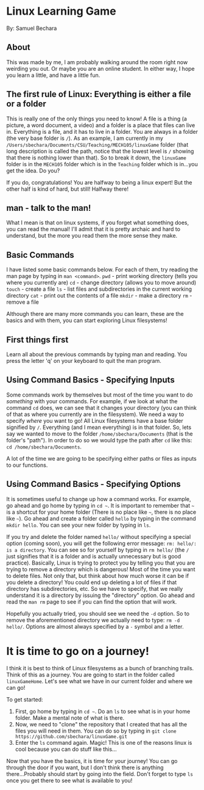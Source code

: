 # Linux Learning Game
By: Samuel Bechara

## About
This was made by me, I am probably walking around the room right now weirding you out. Or maybe you are an online student. In either way, I hope you learn a little, and have a little fun.

## The first rule of Linux: Everything is either a file or a folder
This is really one of the only things you need to know! A file is a thing (a picture, a word document, a video) and a folder is a place that files can live in. Everything is a file, and it has to live in a folder. You are always in a folder (the very base folder is `/`). As an example, I am currently in my `/Users/sbechara/Documents/CSU/Teaching/MECH105/linuxGame` folder (that long description is called the path, notice that the lowest level is `/` showing that there is nothing lower than that). So to break it down, the `linuxGame` folder is in the `MECH105` folder which is in the `Teaching` folder which is in...you get the idea. Do you? 

If you do, congratulations! You are halfway to being a linux expert! But the other half is kind of hard, but still! Halfway there!

## man - talk to the man!
What I mean is that on linux systems, if you forget what something does, you can read the manual! I'll admit that it is pretty archaic and hard to understand, but the more you read them the more sense they make.

## Basic Commands
I have listed some basic commands below. For each of them, try reading the man page by typing in `man <command>`.
`pwd` - print working directory (tells you where you currently are)
`cd` - change directory (allows you to move around)
`touch` - create a file
`ls` - list files and subdirectories in the current working directory
`cat` - print out the contents of a file
`mkdir` - make a directory
`rm`  - remove a file

Although there are many more commands you can learn, these are the basics and with them, you can start exploring Linux filesystems!

## First things first
Learn all about the previous commands by typing man <command> and reading. You press the letter 'q' on your keyboard to quit the man program. 

## Using Command Basics - Specifying Inputs
Some commands work by themselves but most of the time you want to do *something* with your commands. For example, if we look at what the command `cd` does, we can see that it changes your directory (you can think of that as where you currently are in the filesystem). We need a way to specify *where* you want to go! All Linux filesystems have a base folder signified by `/`. Everything (and I mean everything) is in that folder. So, lets say we wanted to move to the folder `/home/sbechara/Documents` (that is the folder's "path"). In order to do so we would type the path after `cd` like this: `cd /home/sbechara/Documents`.

A lot of the time we are going to be specifying either paths or files as inputs to our functions.

## Using Command Basics - Specifying Options
It is sometimes useful to change up how a command works. For example, go ahead and go home by typing in `cd ~`. It is important to remember that `~` is a shortcut for your home folder (There is no place like `~`, there is no place like `~`). Go ahead and create a folder called `hello` by typing in the command `mkdir hello`. You can see your new folder by typing in `ls`.

If you try and delete the folder named `hello/` without specifying a special option (coming soon), you will get the following error message: `rm: hello/: is a directory`. You can see so for yourself by typing in `rm hello/` (the `/` just signifies that it is a folder and is actually unnecessary but is good practice). Basically, Linux is trying to protect you by telling you that you are trying to remove a directory which is dangerous! Most of the time you want to delete files. Not only that, but think about how much worse it can be if you delete a directory! You could end up deleting a lot of files if that directory has subdirectories, etc. So we have to specify, that we really understand it is a directory by issuing the "directory" option. Go ahead and read the `man rm` page to see if you can find the option that will work.

Hopefully you actually tried, you should see we need the `-d` option. So to remove the aforementioned directory we actually need to type: `rm -d hello/`. Options are almost always specified by a `-` symbol and a letter.

# It is time to go on a journey!
I think it is best to think of Linux filesystems as a bunch of branching trails. Think of this as a journey. You are going to start in the folder called `linuxGameHome`. Let's see what we have in our current folder and where we can go! 

To get started:
1. First, go home by typing in `cd ~`. Do an `ls` to see what is in your home folder. Make a mental note of what is there.
2. Now, we need to "clone" the repository that I created that has all the files you will need in them. You can do so by typing in `git clone https://github.com/sbechara/linuxGame.git`
3. Enter the `ls` command again. Magic! This is one of the reasons linux is cool because you can do stuff like this...

Now that you have the basics, it is time for your journey! You can go through the door if you want, but I don't think there is anything there...Probably should start by going into the field. Don't forget to type `ls` once you get there to see what is available to you!